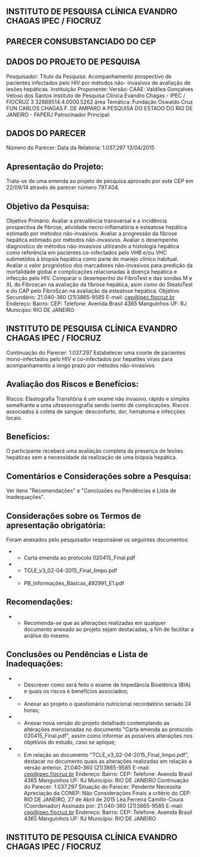 ## INSTITUTO DE PESQUISA CLÍNICA EVANDRO CHAGAS IPEC / FIOCRUZ

## PARECER CONSUBSTANCIADO DO CEP
## DADOS DO PROJETO DE PESQUISA
Pesquisador:
Título da Pesquisa: Acompanhamento prospectivo de pacientes infectados pelo HIV por métodos não- invasivos de avaliação de lesões hepáticas.
Instituição Proponente:
Versão:
CAAE:
Valdilea Gonçalves Veloso dos Santos
Instituto de Pesquisa Clínica Evandro Chagas - IPEC / FIOCRUZ
3
32889514.4.0000.5262
área Temática:
Fundação Oswaldo Cruz FUN CARLOS CHAGAS F. DE AMPARO A PESQUISA DO ESTADO DO RIO DE
JANEIRO - FAPERJ
Patrocinador Principal:
## DADOS DO PARECER
Número do Parecer:
Data da Relatoria:
1.037.297
13/04/2015
## Apresentação do Projeto:
Trata-se de uma emenda ao projeto de pesquisa aprovado por este CEP em 22/09/14 através de parecer número 797.404.
## Objetivo da Pesquisa:
Objetivo Primário:
Avaliar a prevalência transversal e a incidência prospectiva de fibrose, atividade necro-inflamatória e esteatose hepática estimado por métodos não-invasivos. Avaliar a progressão da fibrose hepática estimado por métodos não-invasivos. Avaliar o desempenho diagnóstico de métodos não-invasivos utilizando a histologia hepática como referência em pacientes co-infectados pelo VHB e/ou VHC submetidos à biopsia hepática como parte do manejo clínico habitual. Avaliar o valor prognóstico dos marcadores não-invasivos para predição da mortalidade global e complicações relacionadas à doença hepática e infecção pelo HIV. Comparar o desempenho do FibroTest e das sondas M e XL do Fibroscan na avaliação da fibrose hepática, asim como do SteatoTest e do CAP pelo FibroScan na avaliação da esteatose hepática.
Objetivo Secundário:
21.040-360
(21)3865-9585
E-mail:
cep@ipec.fiocruz.br
Endereço:
Bairro:
CEP:
Telefone:
Avenida Brasil 4365
Manguinhos
UF: RJ
Município:
RIO DE JANEIRO
## INSTITUTO DE PESQUISA CLÍNICA EVANDRO CHAGAS IPEC / FIOCRUZ

Continuação do Parecer: 1.037.297
Estabelecer uma coorte de pacientes mono-infectados pelo HIV e co-infectados por hepatites virais para acompanhamento a longo prazo por métodos não-invasivos
## Avaliação dos Riscos e Benefícios:
Riscos:
Elastografia Transitória é um exame não invasivo, rápido e simples semelhante a uma ultrassonografia sendo isento de complicações. Riscos associados à coleta de sangue: desconforto, dor, hematoma e infecções locais.
## Benefícios:
O participante receberá uma avaliação completa da presença de lesões hepáticas sem a necessidade da realização de uma biópsia hepática.
## Comentários e Considerações sobre a Pesquisa:
Ver itens "Recomendações" e "Conclusões ou Pendências e Lista de Inadequações".
## Considerações sobre os Termos de apresentação obrigatória:
Foram anexados pelo pesquisador responsável os seguintes documentos:
- - Carta emenda ao protocolo 020415\_Final.pdf
- - TCLE\_v3\_02-04-2015\_Final\_limpo.pdf
- - PB\_Informações\_Básicas\_492991\_E1.pdf
## Recomendações:
- -  Recomenda-se que as alterações realizadas em qualquer documento anexado ao projeto sejam destacadas, a fim de facilitar a análise do mesmo.
## Conclusões ou Pendências e Lista de Inadequações:
- -  Descrever como será feito o exame de Impedância Bioelétrica (BIA) e quais os riscos e benefícios associados;
- - Anexar ao projeto o questionário nutricional recordatório seriado 24 horas;
- - Anexar nova versão do projeto detalhado contemplando as alterações mencionadas no documento "Carta emenda ao protocolo 020415\_Final.pdf", assim como informar as possíveis alterações nos objetivos do estudo, caso se aplique;
- - Em relação ao documento "TCLE\_v3\_02-04-2015\_Final\_limpo.pdf", destacar no documento quais as alterações realizadas em relação a versão anterior.
21.040-360
(21)3865-9585
E-mail:
cep@ipec.fiocruz.br
Endereço:
Bairro:
CEP:
Telefone:
Avenida Brasil 4365
Manguinhos
UF: RJ
Município:
RIO DE JANEIRO
Continuação do Parecer: 1.037.297
Situação do Parecer:
Pendente
Necessita Apreciação da CONEP:
Não
Considerações Finais a critério do CEP:
RIO DE JANEIRO, 27 de Abril de 2015
Léa Ferreira Camillo-Coura (Coordenador) Assinado por:
21.040-360
(21)3865-9585
E-mail:
cep@ipec.fiocruz.br
Endereço:
Bairro:
CEP:
Telefone:
Avenida Brasil 4365
Manguinhos
UF: RJ
Município:
RIO DE JANEIRO
## INSTITUTO DE PESQUISA CLÍNICA EVANDRO CHAGAS IPEC / FIOCRUZ
